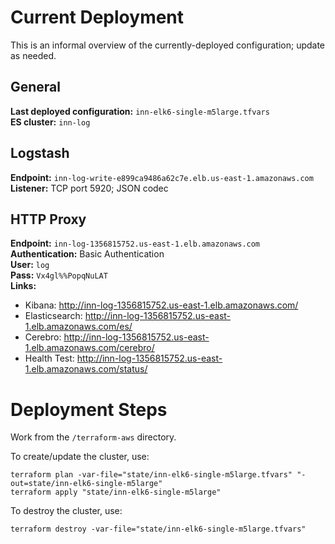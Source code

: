 # Current Deployment
This is an informal overview of the currently-deployed configuration; update as needed.

## General
**Last deployed configuration:** `inn-elk6-single-m5large.tfvars`  
**ES cluster:** `inn-log`  

## Logstash
**Endpoint:** `inn-log-write-e899ca9486a62c7e.elb.us-east-1.amazonaws.com`  
**Listener:** TCP port 5920; JSON codec  

## HTTP Proxy
**Endpoint:** `inn-log-1356815752.us-east-1.elb.amazonaws.com`  
**Authentication:** Basic Authentication  
**User:** `log`  
**Pass:** `Vx4gl%%PopqNuLAT`  
**Links:**
 - Kibana: http://inn-log-1356815752.us-east-1.elb.amazonaws.com/
 - Elasticsearch: http://inn-log-1356815752.us-east-1.elb.amazonaws.com/es/
 - Cerebro: http://inn-log-1356815752.us-east-1.elb.amazonaws.com/cerebro/
 - Health Test: http://inn-log-1356815752.us-east-1.elb.amazonaws.com/status/

# Deployment Steps

Work from the `/terraform-aws` directory.

To create/update the cluster, use:

    terraform plan -var-file="state/inn-elk6-single-m5large.tfvars" "-out=state/inn-elk6-single-m5large"
    terraform apply "state/inn-elk6-single-m5large"

To destroy the cluster, use:

    terraform destroy -var-file="state/inn-elk6-single-m5large.tfvars"
